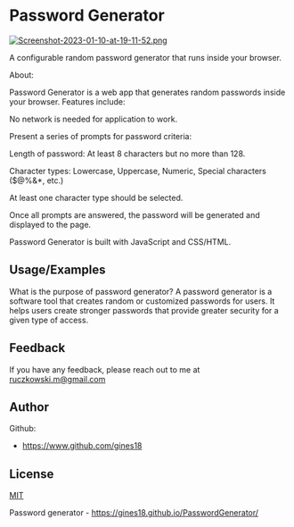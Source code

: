 
# Password Generator
[![Screenshot-2023-01-10-at-19-11-52.png](https://i.postimg.cc/1Xmx35x4/Screenshot-2023-01-10-at-19-11-52.png)](https://postimg.cc/R6DpPmZz)

A configurable random password generator that runs inside your browser.

About:

Password Generator is a web app that generates random passwords inside your browser. Features include:

No network is needed for application to work.

Present a series of prompts for password criteria:

Length of password:
At least 8 characters but no more than 128.

Character types:
Lowercase, Uppercase, Numeric, Special characters ($@%&*, etc.)

At least one character type should be selected.

Once all prompts are answered, the password will be generated and displayed to the page.

Password Generator is built with JavaScript and CSS/HTML.


## Usage/Examples
What is the purpose of password generator?
A password generator is a software tool that creates random or customized passwords for users. It helps users create stronger passwords that provide greater security for a given type of access.

## Feedback

If you have any feedback, please reach out to me at ruczkowski.m@gmail.com

## Author

Github:
- https://www.github.com/gines18

## License

[MIT](https://choosealicense.com/licenses/mit/)



Password generator -
https://gines18.github.io/PasswordGenerator/


